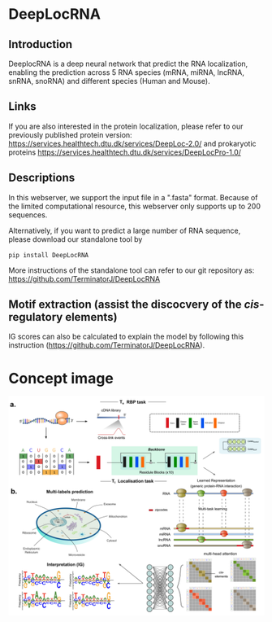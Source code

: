 # DeepLocRNA

## Introduction
DeeplocRNA is a deep neural network that predict the RNA localization, enabling the prediction across 5 RNA species (mRNA, miRNA, lncRNA, snRNA, snoRNA) and different species (Human and Mouse).  

## Links
If you are also interested in the protein localization, please refer to our previously published protein version:  
https://services.healthtech.dtu.dk/services/DeepLoc-2.0/
and prokaryotic proteins
https://services.healthtech.dtu.dk/services/DeepLocPro-1.0/

## Descriptions
In this webserver, we support the input file in a ".fasta" format. Because of the limited computational resource, this webserver only supports up to 200 sequences. 

Alternatively, if you want to predict a large number of RNA sequence, please download our standalone tool by  
```
pip install DeepLocRNA
```

More instructions of the standalone tool can refer to our git repository as: 
https://github.com/TerminatorJ/DeepLocRNA

## Motif extraction (assist the discocvery of the *cis*-regulatory elements)
IG scores can also be calculated to explain the model by following this instruction (https://github.com/TerminatorJ/DeepLocRNA).   


  
# Concept image
![DeepLocRNA](assets/Figure1_6.png)


